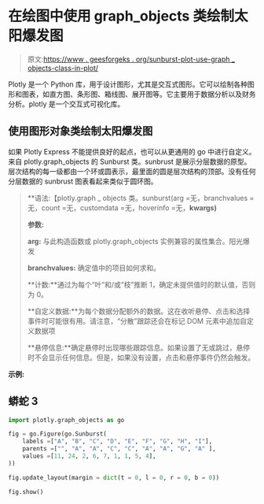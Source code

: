 # 在绘图中使用 graph_objects 类绘制太阳爆发图

> 原文:[https://www . geesforgeks . org/sunburst-plot-use-graph _ objects-class-in-plot/](https://www.geeksforgeeks.org/sunburst-plot-using-graph_objects-class-in-plotly/)

Plotly 是一个 Python 库，用于设计图形，尤其是交互式图形。它可以绘制各种图形和图表，如直方图、条形图、箱线图、展开图等。它主要用于数据分析以及财务分析。plotly 是一个交互式可视化库。

## 使用图形对象类绘制太阳爆发图

如果 Plotly Express 不能提供良好的起点，也可以从更通用的 go 中进行自定义。来自 plotly.graph_objects 的 Sunburst 类。sunbrust 是展示分层数据的原型。层次结构的每一级都由一个环或圆表示，最里面的圆是层次结构的顶部。没有任何分层数据的 sunbrust 图表看起来类似于圆环图。

> **语法:【plotly.graph _ objects 类。sunburst(arg =无，branchvalues =无，count =无，customdata =无，hoverinfo =无，**kwargs)**
> 
> **参数:**
> 
> **arg:** 与此构造函数或 plotly.graph_objects 实例兼容的属性集合。阳光爆发
> 
> **branchvalues:** 确定值中的项目如何求和。
> 
> **计数:**通过为每个“叶”和/或“枝”推断 1，确定未提供值时的默认值，否则为 0。
> 
> **自定义数据:**为每个数据分配额外的数据。这在收听悬停、点击和选择事件时可能很有用。请注意，“分散”跟踪还会在标记 DOM 元素中追加自定义数据项
> 
> **悬停信息:**确定悬停时出现哪些跟踪信息。如果设置了无或跳过，悬停时不会显示任何信息。但是，如果没有设置，点击和悬停事件仍然会触发。

**示例:**

## 蟒蛇 3

```py
import plotly.graph_objects as go

fig = go.Figure(go.Sunburst(
    labels =["A", "B", "C", "D", "E", "F", "G", "H", "I"],
    parents =["", "A", "A", "C", "C", "A", "A", "G", "A" ],
    values =[11, 24, 2, 6, 7, 1, 1, 5, 4],
))

fig.update_layout(margin = dict(t = 0, l = 0, r = 0, b = 0))

fig.show()
```